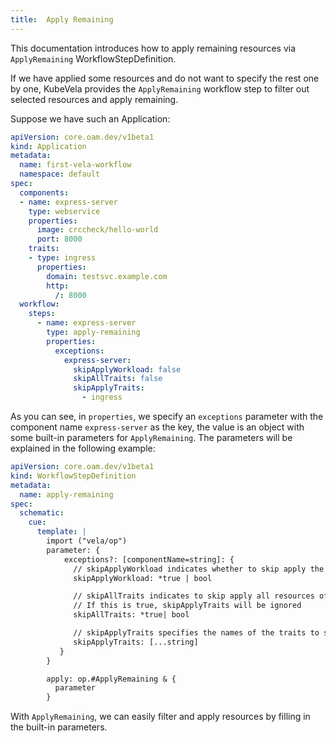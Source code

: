 ```yaml
---
title:  Apply Remaining
---
```


This documentation introduces how to apply remaining resources via `ApplyRemaining` WorkflowStepDefinition.

If we have applied some resources and do not want to specify the rest one by one, KubeVela provides the `ApplyRemaining` workflow step to filter out selected resources and apply remaining.

Suppose we have such an Application:

```yaml
apiVersion: core.oam.dev/v1beta1
kind: Application
metadata:
  name: first-vela-workflow
  namespace: default
spec:
  components:
  - name: express-server
    type: webservice
    properties:
      image: crccheck/hello-world
      port: 8000
    traits:
    - type: ingress
      properties:
        domain: testsvc.example.com
        http:
          /: 8000
  workflow:
    steps:
      - name: express-server
        type: apply-remaining
        properties:
          exceptions:
            express-server:
              skipApplyWorkload: false
              skipAllTraits: false
              skipApplyTraits:
                - ingress
```

As you can see, in `properties`, we specify an `exceptions` parameter with the component name `express-server` as the key, the value is an object with some built-in parameters for `ApplyRemaining`. The parameters will be explained in the following example:

```yaml
apiVersion: core.oam.dev/v1beta1
kind: WorkflowStepDefinition
metadata:
  name: apply-remaining
spec:
  schematic:
    cue:
      template: |
        import ("vela/op")
        parameter: {
            exceptions?: [componentName=string]: {
              // skipApplyWorkload indicates whether to skip apply the workload resource
              skipApplyWorkload: *true | bool

              // skipAllTraits indicates to skip apply all resources of the traits.
              // If this is true, skipApplyTraits will be ignored
              skipAllTraits: *true| bool

              // skipApplyTraits specifies the names of the traits to skip apply
              skipApplyTraits: [...string]
           }
        }

        apply: op.#ApplyRemaining & {
          parameter
        }
```

With `ApplyRemaining`, we can easily filter and apply resources by filling in the built-in parameters.
